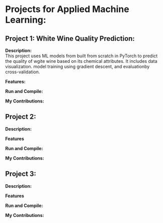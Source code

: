 # Projects for Applied Machine Learning:

## Project 1: White Wine Quality Prediction:  

  **Description:**  
  This project uses ML models from built from scratch in PyTorch to predict the quality of wgite wine based on its chemical attributes. It includes
  data visualization. model training using gradient descent, and evaluationby cross-validation.

  **Features:**  
    
  
  **Run and Compile:**  

  
  **My Contributions:**  


## Project 2:   

  **Description:**  
 

  **Features**  
  
  
  **Run and Compile:**  
  
  
  **My Contributions:**  
  

## Project 3:

  **Description:**  
  

 **Features**  
 
  
  **Run and Compile:**  
  
  
  **My Contributions:**  

  

